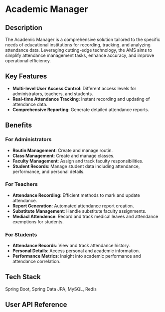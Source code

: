 # Academic Manager

## Description

The Academic Manager is a comprehensive solution tailored to the specific needs of educational institutions for recording, tracking, and analyzing attendance data. Leveraging cutting-edge technology, the AMS aims to simplify attendance management tasks, enhance accuracy, and improve operational efficiency.

## Key Features

- **Multi-level User Access Control**: Different access levels for administrators, teachers, and students.
- **Real-time Attendance Tracking**: Instant recording and updating of attendance data.
- **Comprehensive Reporting**: Generate detailed attendance reports.
  
## Benefits

### For Administrators

- **Routin Management**: Create and manage routin.
- **Class Management**: Create and manage classes.
- **Faculty Management**: Assign and track faculty responsibilities.
- **Student Records**: Manage student data including attendance, performance, and personal details.

### For Teachers

- **Attendance Recording**: Efficient methods to mark and update attendance.
- **Report Generation**: Automated attendance report creation.
- **Substitute Management**: Handle substitute faculty assignments.
- **Mediacl Attendence**: Record and track medical leaves and attendance exemptions for students.

### For Students

- **Attendance Records**: View and track attendance history.
- **Personal Details**: Access personal and academic information.
- **Performance Metrics**: Insight into academic performance and attendance correlation.

## Tech Stack
Spring Boot, Spring Data JPA, MySQL, Redis
  
## User API Reference
